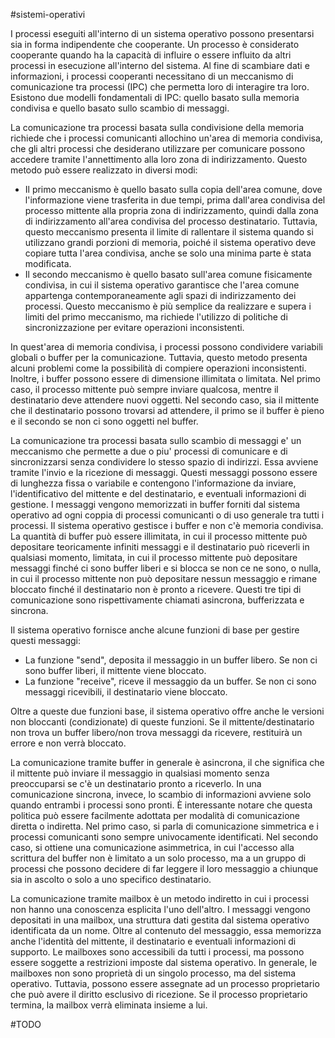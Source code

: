 #sistemi-operativi

I processi eseguiti all'interno di un sistema operativo possono presentarsi sia in forma indipendente che cooperante. Un processo è considerato cooperante quando ha la capacità di influire o essere influito da altri processi in esecuzione all'interno del sistema. Al fine di scambiare dati e informazioni, i processi cooperanti necessitano di un meccanismo di comunicazione tra processi (IPC) che permetta loro di interagire tra loro. Esistono due modelli fondamentali di IPC: quello basato sulla memoria condivisa e quello basato sullo scambio di messaggi.

La comunicazione tra processi basata sulla condivisione della memoria richiede che i processi comunicanti allochino un'area di memoria condivisa, che gli altri processi che desiderano utilizzare per comunicare possono accedere tramite l'annettimento alla loro zona di indirizzamento. Questo metodo può essere realizzato in diversi modi:
-   Il primo meccanismo è quello basato sulla copia dell'area comune, dove l'informazione viene trasferita in due tempi, prima dall'area condivisa del processo mittente alla propria zona di indirizzamento, quindi dalla zona di indirizzamento all'area condivisa del processo destinatario. Tuttavia, questo meccanismo presenta il limite di rallentare il sistema quando si utilizzano grandi porzioni di memoria, poiché il sistema operativo deve copiare tutta l'area condivisa, anche se solo una minima parte è stata modificata.
-   Il secondo meccanismo è quello basato sull'area comune fisicamente condivisa, in cui il sistema operativo garantisce che l'area comune appartenga contemporaneamente agli spazi di indirizzamento dei processi. Questo meccanismo è più semplice da realizzare e supera i limiti del primo meccanismo, ma richiede l'utilizzo di politiche di sincronizzazione per evitare operazioni inconsistenti.

In quest'area di memoria condivisa, i processi possono condividere variabili globali o buffer per la comunicazione. Tuttavia, questo metodo presenta alcuni problemi come la possibilità di compiere operazioni inconsistenti. Inoltre, i buffer possono essere di dimensione illimitata o limitata. Nel primo caso, il processo mittente può sempre inviare qualcosa, mentre il destinatario deve attendere nuovi oggetti. Nel secondo caso, sia il mittente che il destinatario possono trovarsi ad attendere, il primo se il buffer è pieno e il secondo se non ci sono oggetti nel buffer.

La comunicazione tra processi basata sullo scambio di messaggi e' un meccanismo che permette a due o piu' processi di comunicare e di sincronizzarsi senza condividere lo stesso spazio di indirizzi. Essa avviene tramite l'invio e la ricezione di messaggi. Questi messaggi possono essere di lunghezza fissa o variabile e contengono l'informazione da inviare, l'identificativo del mittente e del destinatario, e eventuali informazioni di gestione. I messaggi vengono memorizzati in buffer forniti dal sistema operativo ad ogni coppia di processi comunicanti o di uso generale tra tutti i processi. Il sistema operativo gestisce i buffer e non c'è memoria condivisa. La quantità di buffer può essere illimitata, in cui il processo mittente può depositare teoricamente infiniti messaggi e il destinatario può riceverli in qualsiasi momento, limitata, in cui il processo mittente può depositare messaggi finché ci sono buffer liberi e si blocca se non ce ne sono, o nulla, in cui il processo mittente non può depositare nessun messaggio e rimane bloccato finché il destinatario non è pronto a ricevere. Questi tre tipi di comunicazione sono rispettivamente chiamati asincrona, bufferizzata e sincrona.

Il sistema operativo fornisce anche alcune funzioni di base per gestire questi messaggi:

-   La funzione "send", deposita il messaggio in un buffer libero. Se non ci sono buffer liberi, il mittente viene bloccato.
-   La funzione "receive", riceve il messaggio da un buffer. Se non ci sono messaggi ricevibili, il destinatario viene bloccato.

Oltre a queste due funzioni base, il sistema operativo offre anche le versioni non bloccanti (condizionate) di queste funzioni. Se il mittente/destinatario non trova un buffer libero/non trova messaggi da ricevere, restituirà un errore e non verrà bloccato.

La comunicazione tramite buffer in generale è asincrona, il che significa che il mittente può inviare il messaggio in qualsiasi momento senza preoccuparsi se c'è un destinatario pronto a riceverlo. In una comunicazione sincrona, invece, lo scambio di informazioni avviene solo quando entrambi i processi sono pronti. È interessante notare che questa politica può essere facilmente adottata per modalità di comunicazione diretta o indiretta. Nel primo caso, si parla di comunicazione simmetrica e i processi comunicanti sono sempre univocamente identificati. Nel secondo caso, si ottiene una comunicazione asimmetrica, in cui l'accesso alla scrittura del buffer non è limitato a un solo processo, ma a un gruppo di processi che possono decidere di far leggere il loro messaggio a chiunque sia in ascolto o solo a uno specifico destinatario.

La comunicazione tramite mailbox è un metodo indiretto in cui i processi non hanno una conoscenza esplicita l'uno dell'altro. I messaggi vengono depositati in una mailbox, una struttura dati gestita dal sistema operativo identificata da un nome. Oltre al contenuto del messaggio, essa memorizza anche l'identità del mittente, il destinatario e eventuali informazioni di supporto. Le mailboxes sono accessibili da tutti i processi, ma possono essere soggette a restrizioni imposte dal sistema operativo. In generale, le mailboxes non sono proprietà di un singolo processo, ma del sistema operativo. Tuttavia, possono essere assegnate ad un processo proprietario che può avere il diritto esclusivo di ricezione. Se il processo proprietario termina, la mailbox verrà eliminata insieme a lui.

#TODO 
